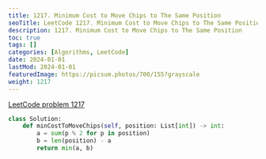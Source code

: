 ```yaml
---
title: 1217. Minimum Cost to Move Chips to The Same Position
seoTitle: LeetCode 1217. Minimum Cost to Move Chips to The Same Position | Python solution and explanation
description: 1217. Minimum Cost to Move Chips to The Same Position
toc: true
tags: []
categories: [Algorithms, LeetCode]
date: 2024-01-01
lastMod: 2024-01-01
featuredImage: https://picsum.photos/700/155?grayscale
weight: 1217
---
```


[LeetCode problem 1217](https://leetcode.com/problems/minimum-cost-to-move-chips-to-the-same-position/)

```python
class Solution:
    def minCostToMoveChips(self, position: List[int]) -> int:
        a = sum(p % 2 for p in position)
        b = len(position) - a
        return min(a, b)

```
